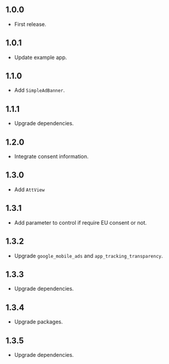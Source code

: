 ## 1.0.0
* First release.

## 1.0.1
* Update example app.

## 1.1.0
* Add `SimpleAdBanner`.

## 1.1.1
* Upgrade dependencies.

## 1.2.0
* Integrate consent information.

## 1.3.0
* Add `AttView`

## 1.3.1
* Add parameter to control if require EU consent or not.

## 1.3.2
* Upgrade `google_mobile_ads` and `app_tracking_transparency`.

## 1.3.3
* Upgrade dependencies.

## 1.3.4
* Upgrade packages.

## 1.3.5
* Upgrade dependencies.
